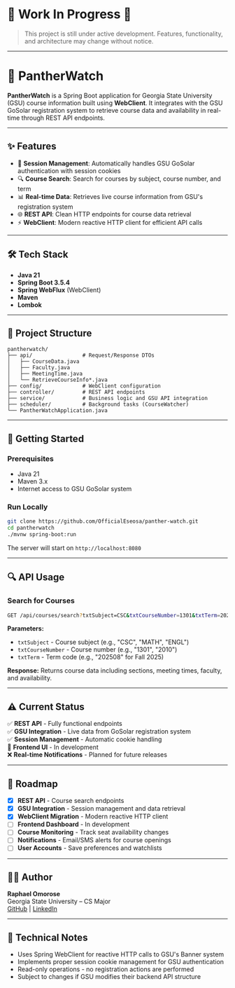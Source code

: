 # 🚧 Work In Progress 🚧

> This project is still under active development. Features, functionality, and architecture may change without notice.

---

# 🐾 PantherWatch

**PantherWatch** is a Spring Boot application for Georgia State University (GSU) course information built using **WebClient**. It integrates with the GSU GoSolar registration system to retrieve course data and availability in real-time through REST API endpoints.

---

## ✨ Features

- 🔐 **Session Management**: Automatically handles GSU GoSolar authentication with session cookies
- 🔍 **Course Search**: Search for courses by subject, course number, and term
- 📊 **Real-time Data**: Retrieves live course information from GSU's registration system
- 🌐 **REST API**: Clean HTTP endpoints for course data retrieval
- ⚡ **WebClient**: Modern reactive HTTP client for efficient API calls

---

## 🛠️ Tech Stack

- **Java 21**
- **Spring Boot 3.5.4**
- **Spring WebFlux** (WebClient)
- **Maven**
- **Lombok**

---

## 📂 Project Structure

```
pantherwatch/
├── api/                # Request/Response DTOs
│   ├── CourseData.java
│   ├── Faculty.java
│   ├── MeetingTime.java
│   └── RetrieveCourseInfo*.java
├── config/             # WebClient configuration
├── controller/         # REST API endpoints
├── service/            # Business logic and GSU API integration
├── scheduler/          # Background tasks (CourseWatcher)
└── PantherWatchApplication.java
```

---

## 🚀 Getting Started

### Prerequisites

- Java 21
- Maven 3.x
- Internet access to GSU GoSolar system

### Run Locally

```bash
git clone https://github.com/OfficialEseosa/panther-watch.git
cd pantherwatch
./mvnw spring-boot:run
```

The server will start on `http://localhost:8080`

---

## 🔍 API Usage

### Search for Courses

```bash
GET /api/courses/search?txtSubject=CSC&txtCourseNumber=1301&txtTerm=202508
```

**Parameters:**
- `txtSubject` - Course subject (e.g., "CSC", "MATH", "ENGL")
- `txtCourseNumber` - Course number (e.g., "1301", "2010")  
- `txtTerm` - Term code (e.g., "202508" for Fall 2025)

**Response:** Returns course data including sections, meeting times, faculty, and availability.

---

## ⚠️ Current Status

✅ **REST API** - Fully functional endpoints  
✅ **GSU Integration** - Live data from GoSolar registration system  
✅ **Session Management** - Automatic cookie handling  
🔄 **Frontend UI** - In development  
❌ **Real-time Notifications** - Planned for future releases

---

## 📌 Roadmap

- [x] **REST API** - Course search endpoints
- [x] **GSU Integration** - Session management and data retrieval  
- [x] **WebClient Migration** - Modern reactive HTTP client
- [ ] **Frontend Dashboard** - In development
- [ ] **Course Monitoring** - Track seat availability changes
- [ ] **Notifications** - Email/SMS alerts for course openings
- [ ] **User Accounts** - Save preferences and watchlists

---

## 👨‍💻 Author

**Raphael Omorose**  
Georgia State University – CS Major  
[GitHub](https://github.com/OfficialEseosa) | [LinkedIn](https://linkedin.com/in/raphaelomorose)

---

## 🔧 Technical Notes

- Uses Spring WebClient for reactive HTTP calls to GSU's Banner system
- Implements proper session cookie management for GSU authentication  
- Read-only operations - no registration actions are performed
- Subject to changes if GSU modifies their backend API structure
